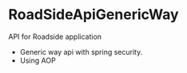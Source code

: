 # RoadSideApiGenericWay
API for Roadside application
- Generic way api with spring security.
- Using AOP
